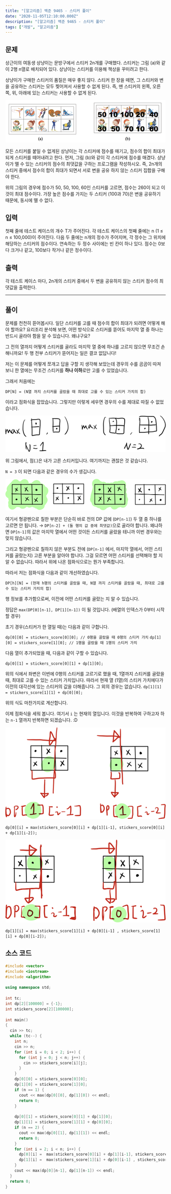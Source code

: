 ```yaml
---
title: "[알고리즘] 백준 9465 - 스티커 풀이"
date: "2020-11-05T12:10:00.000Z"
description: "[알고리즘] 백준 9465 - 스티커 풀이"
tags: ["개발", "알고리즘"]
---
```


## 문제

상근이의 여동생 상냥이는 문방구에서 스티커 2n개를 구매했다. 스티커는 그림 (a)와 같이 2행 n열로 배치되어 있다. 상냥이는 스티커를 이용해 책상을 꾸미려고 한다.

상냥이가 구매한 스티커의 품질은 매우 좋지 않다. 스티커 한 장을 떼면, 그 스티커와 변을 공유하는 스티커는 모두 찢어져서 사용할 수 없게 된다. 즉, 뗀 스티커의 왼쪽, 오른쪽, 위, 아래에 있는 스티커는 사용할 수 없게 된다.

![Untitled.png](Untitled.png)

모든 스티커를 붙일 수 없게된 상냥이는 각 스티커에 점수를 매기고, 점수의 합이 최대가 되게 스티커를 떼어내려고 한다. 먼저, 그림 (b)와 같이 각 스티커에 점수를 매겼다. 상냥이가 뗄 수 있는 스티커의 점수의 최댓값을 구하는 프로그램을 작성하시오. 즉, 2n개의 스티커 중에서 점수의 합이 최대가 되면서 서로 변을 공유 하지 않는 스티커 집합을 구해야 한다.

위의 그림의 경우에 점수가 50, 50, 100, 60인 스티커를 고르면, 점수는 260이 되고 이 것이 최대 점수이다. 가장 높은 점수를 가지는 두 스티커 (100과 70)은 변을 공유하기 때문에, 동시에 뗄 수 없다.

## 입력

첫째 줄에 테스트 케이스의 개수 T가 주어진다. 각 테스트 케이스의 첫째 줄에는 n (1 ≤ n ≤ 100,000)이 주어진다. 다음 두 줄에는 n개의 정수가 주어지며, 각 정수는 그 위치에 해당하는 스티커의 점수이다. 연속하는 두 정수 사이에는 빈 칸이 하나 있다. 점수는 0보다 크거나 같고, 100보다 작거나 같은 정수이다.

## 출력

각 테스트 케이스 마다, 2n개의 스티커 중에서 두 변을 공유하지 않는 스티커 점수의 최댓값을 출력한다.

---

## 풀이

문제를 천천히 뜯어봅시다. 일단 스티커를 고를 때 점수의 합이 최대가 되려면 어떻게 해야 할까요? 요리조리 분석해 보면, 어떤 방식으로 스티커를 뜯어도 마지막 열 중 하나는 반드시 골라야 함을 알 수 있습니다. 왜냐구요?

그 전의 열까지 어떻게 스티커를 골라도 마지막 열 중에 하나를 고르지 않으면 무조건 손해니까요! 두 행 전부 스티커가 뜯어지는 일은 결코 없답니다!

저는 이 문제를 어떻게 쪼개고 답을 구할 지 생각해 보았는데 경우의 수를 곰곰이 따져 보니 한 열에는 무조건 스티커를 **하나 이하**로만 고를 수 있었습니다.

그래서 처음에는

```
DP[N] = (N열 까지 스티커를 골랐을 때 최대로 고를 수 있는 스티커 가치의 합)
```

이라고 점화식을 잡았습니다. 그렇지만 이렇게 세우면 경우의 수를 제대로 따질 수 없었습니다.

![ Untitled_1.png](Untitled_1.png)

위 그림에서, 점(.)은 내가 고른 스티커입니다. 여기까지는 괜찮은 것 같습니다.

`N = 3` 이 되면 다음과 같은 경우의 수가 생깁니다.

![ Untitled_2.png](Untitled_2.png)

여기서 형광펜으로 칠한 부분은 단순히 바로 전의 DP 값에 (`DP[n-1]`) 두 열 중 하나를 고르면 안 됩니다. → `DP[n-2] + (둘 행의 값 중에 최댓값)`으로 골라야 합니다. 왜냐하면 `DP[n-1]`의 값은 마지막 열에서 어떤 것이든 스티커를 골랐을 테니까 이번 경우와는 맞지 않습니다.

그리고 형광펜으로 칠하지 않은 부분도 전에 (`DP[n-1]` 에서, 마지막 열에서, 어떤 스티커를 골랐는지) 고른 부분을 알아야 합니다. 그걸 모르면 어떤 스티커를 선택해야 할 지 알 수 없습니다. 따라서 위에 나온 점화식으로는 뭔가 부족합니다.

따라서 저는 점화식을 다음과 같이 개선하였습니다.

```
DP[h][N] = (현재 h행의 스티커를 골랐을 때, N열 까지 스티커를 골랐을 때, 최대로 고를 수 있는 스티커 가치의 합)
```

행 정보를 추가함으로써, 이전에 어떤 스티커를 골랐는 지 알 수 있습니다.

정답은 `max(DP[0][n-1], DP[1][n-1])` 이 될 것입니다. (배열의 인덱스가 0부터 시작할 경우)

초기 경우(스티커가 한 열일 때)는 다음과 같이 구합니다.

`dp[0][0] = stickers_score[0][0]; // 0행을 골랐을 때 0행의 스티커 가치`
`dp[1][0] = stickers_score[1][0]; // 1행을 골랐을 때 1행의 스티커 가치`

다음 열이 추가되었을 때, 다음과 같이 구할 수 있습니다.

`dp[0][1] = stickers_score[0][1] + dp[1][0];`

위의 식에서 좌변은 이번에 0행의 스티커를 고르기로 했을 때, 1열까지 스티커를 골랐을 때, 최대로 고를 수 있는 스티커 가치입니다. 따라서 현재 열 (1열)의 스티커 가치에다가 이전의 대각선에 있는 스티커의 값을 더해줍니다. 그 외의 경우는 없습니다.
`dp[1][1] = stickers_score[1][1] + dp[0][0];`

위의 식도 마찬가지로 계산합니다.

이제 점화식을 세워 봅니다. 여기서 `i` 는 현재의 열입니다. 이것을 반복하여 구하고자 하는 `n-1` 열까지 반복하면 되겠습니다. :D

![ Untitled_3.png](Untitled_3.png)

`dp[0][i] = max(stickers_score[0][i] + dp[1][i-1], stickers_score[0][i] + dp[1][i-2]);`

![ Untitled_4.png](Untitled_4.png)

`dp[1][i] = max(stickers_score[1][i] + dp[0][i-1] , stickers_score[1][i] + dp[0][i-2]);`

## 소스 코드

```cpp
#include <vector>
#include <iostream>
#include <algorithm>

using namespace std;

int tc;
int dp[2][100000] = {-1};
int stickers_score[2][100000];

int main()
{
  cin >> tc;
  while (tc--) {
    int n;
    cin >> n;
    for (int i = 0; i < 2; i++) {
      for (int j = 0; j < n; j++) {
        cin >> stickers_score[i][j];
      }
    }
    dp[0][0] = stickers_score[0][0];
    dp[1][0] = stickers_score[1][0];
    if (n == 1) {
      cout << max(dp[0][0], dp[1][0]) << endl;
      return 0;
    }

    dp[0][1] = stickers_score[0][1] + dp[1][0];
    dp[1][1] = stickers_score[1][1] + dp[0][0];
    if (n == 2) {
      cout << max(dp[0][1], dp[1][1]) << endl;
      return 0;
    }
    for (int i = 2; i < n; i++) {
      dp[0][i] =  max(stickers_score[0][i] + dp[1][i-1], stickers_score[0][i] + dp[1][i-2]); // 마지막 : 고도 0
      dp[1][i] =  max(stickers_score[1][i] + dp[0][i-1] , stickers_score[1][i] + dp[0][i-2]); // 마지막 : 고도 1
    }
    cout << max(dp[0][n-1], dp[1][n-1]) << endl;
  }
  return 0;
}
```
